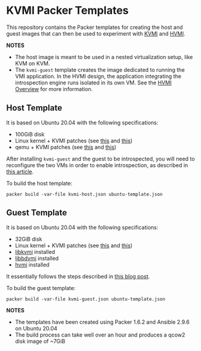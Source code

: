 # KVMI Packer Templates

This repository contains the Packer templates for creating the host and guest images that can then be used to experiment with [KVMI](https://github.com/KVM-VMI/kvm) and [HVMI](https://github.com/hvmi/hvmi).

**NOTES**

 * The host image is meant to be used in a nested virtualization setup, like KVM on KVM.
 * The `kvmi-guest` template creates the image dedicated to running the VMI application. In the HVMI design, the application integrating the introspection engine runs isolated in its own VM. See the [HVMI Overview](https://hvmi.readthedocs.io/en/latest/chapters/1-overview.html) for more information.

## Host Template

It is based on Ubuntu 20.04 with the following specifications:

 * 100GiB disk
 * Linux kernel + KVMI patches (see [this](https://github.com/KVM-VMI/kvm/) and [this](https://lore.kernel.org/kvm/20200721210922.7646-1-alazar@bitdefender.com/))
 * qemu + KVMI patches (see [this](https://github.com/KVM-VMI/qemu) and [this](https://lists.nongnu.org/archive/html/qemu-devel/2020-04/msg02229.html))

After installing `kvmi-guest` and the guest to be introspected, you will need to reconfigure the two VMs in order to enable introspection, as described in [this article](https://hvmi.github.io/blog/2020/08/10/getting-started-on-kvm.html).

To build the host template:
~~~
packer build -var-file kvmi-host.json ubuntu-template.json
~~~

## Guest Template

It is based on Ubuntu 20.04 with the following specifications:

 * 32GiB disk
 * Linux kernel + KVMI patches (see [this](https://github.com/KVM-VMI/kvm/) and [this](https://lore.kernel.org/kvm/20200721210922.7646-1-alazar@bitdefender.com/))
 * [libkvmi](https://github.com/bitdefender/libkvmi) installed
 * [libbdvmi](https://github.com/bitdefender/libbdvmi) installed
 * [hvmi](https://github.com/hvmi/hvmi) installed

It essentially follows the steps described in [this blog post](https://hvmi.github.io/blog/2020/08/10/getting-started-on-kvm.html).

To build the guest template:
~~~
packer build -var-file kvmi-guest.json ubuntu-template.json
~~~

**NOTES**

 * The templates have been created using Packer 1.6.2 and Ansible 2.9.6 on Ubuntu 20.04
 * The build process can take well over an hour and produces a qcow2 disk image of ~7GiB

